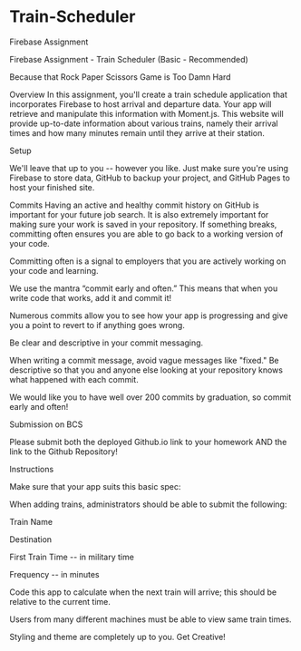 # Train-Scheduler
Firebase Assignment

Firebase Assignment - Train Scheduler (Basic - Recommended)

Because that Rock Paper Scissors Game is Too Damn Hard


Overview
In this assignment, you'll create a train schedule application that incorporates Firebase to host arrival and departure data. Your app will retrieve and manipulate this information with Moment.js. This website will provide up-to-date information about various trains, namely their arrival times and how many minutes remain until they arrive at their station.


Setup

We'll leave that up to you -- however you like. Just make sure you're using Firebase to store data, GitHub to backup your project, and GitHub Pages to host your finished site.


Commits
Having an active and healthy commit history on GitHub is important for your future job search. It is also extremely important for making sure your work is saved in your repository. If something breaks, committing often ensures you are able to go back to a working version of your code.


Committing often is a signal to employers that you are actively working on your code and learning.


We use the mantra “commit early and often.”  This means that when you write code that works, add it and commit it!


Numerous commits allow you to see how your app is progressing and give you a point to revert to if anything goes wrong.




Be clear and descriptive in your commit messaging.

When writing a commit message, avoid vague messages like "fixed." Be descriptive so that you and anyone else looking at your repository knows what happened with each commit.



We would like you to have well over 200 commits by graduation, so commit early and often!



Submission on BCS

Please submit both the deployed Github.io link to your homework AND the link to the Github Repository!


Instructions


Make sure that your app suits this basic spec:


When adding trains, administrators should be able to submit the following:


Train Name


Destination


First Train Time -- in military time


Frequency -- in minutes




Code this app to calculate when the next train will arrive; this should be relative to the current time.


Users from many different machines must be able to view same train times.


Styling and theme are completely up to you. Get Creative!